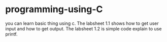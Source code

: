 # programming-using-C
you can learn basic thing using c.
The labsheet 1.1 shows how to get user input and how to get output.
The labsheet 1.2 is simple code explain to use printf.
